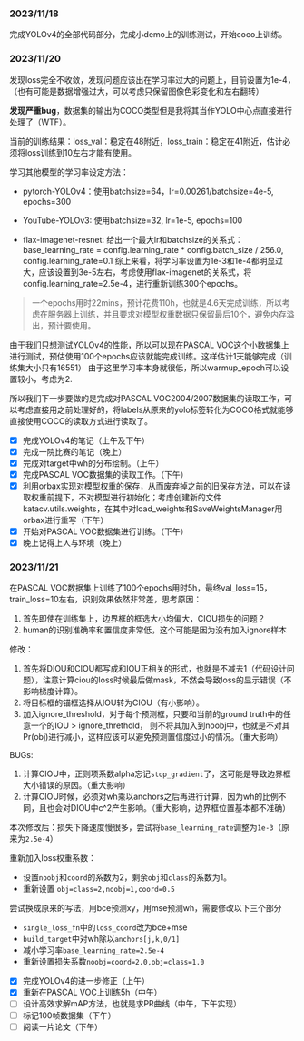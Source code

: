 ### 2023/11/18
完成YOLOv4的全部代码部分，完成小demo上的训练测试，开始coco上训练。

### 2023/11/20
发现loss完全不收敛，发现问题应该出在学习率过大的问题上，目前设置为1e-4，（也有可能是数据增强过大，可以考虑只保留图像色彩变化和左右翻转）

**发现严重bug**，数据集的输出为COCO类型但是我将其当作YOLO中心点直接进行处理了（WTF）。

当前的训练结果：loss_val：稳定在48附近，loss_train：稳定在41附近，估计必须将loss训练到10左右才能有使用。

学习其他模型的学习率设定方法：
- pytorch-YOLOv4：使用batchsize=64，lr=0.00261/batchsize=4e-5, epochs=300
- YouTube-YOLOv3: 使用batchsize=32, lr=1e-5, epochs=100

- flax-imagenet-resnet: 给出一个最大lr和batchsize的关系式：base_learning_rate = config.learning_rate * config.batch_size / 256.0, config.learning_rate=0.1
综上来看，将学习率设置为1e-3和1e-4都明显过大，应该设置到3e-5左右，考虑使用flax-imagenet的关系式，将config.learning_rate=2.5e-4，进行重新训练300个epochs。

> 一个epochs用时22mins，预计花费110h，也就是4.6天完成训练，所以考虑在服务器上训练，并且要求对模型权重数据只保留最后10个，避免内存溢出，预计要使用。

由于我们只想测试YOLOv4的性能，所以可以现在PASCAL VOC这个小数据集上进行测试，预估使用100个epochs应该就能完成训练。这样估计1天能够完成（训练集大小只有16551）
由于这里学习率本身就很低，所以warmup_epoch可以设置较小，考虑为2.

所以我们下一步要做的是完成对PASCAL VOC2004/2007数据集的读取工作，可以考虑直接用之前处理好的，将labels从原来的yolo标签转化为COCO格式就能够直接使用COCO的读取方式进行读取了。

- [x] 完成YOLOv4的笔记（上午及下午）
- [x] 完成一院比赛的笔记（晚上）
- [x] 完成对target中wh的分布绘制。（上午）
- [x] 完成PASCAL VOC数据集的读取工作。（下午）
- [x] 利用orbax实现对模型权重的保存，从而废弃掉之前的旧保存方法，可以在读取权重前提下，不对模型进行初始化；考虑创建新的文件katacv.utils.weights，在其中对load_weights和SaveWeightsManager用orbax进行重写（下午）
- [x] 开始对PASCAL VOC数据集进行训练。（下午）
- [x] 晚上记得上人与环境（晚上）

### 2023/11/21
在PASCAL VOC数据集上训练了100个epochs用时5h，最终val_loss=15，train_loss=10左右，识别效果依然非常差，思考原因：
1. 首先即使在训练集上，边界框的框选大小均偏大，CIOU损失的问题？
2. human的识别准确率和置信度非常低，这个可能是因为没有加入ignore样本

修改：
1. 首先将DIOU和CIOU都写成和IOU正相关的形式，也就是不减去1（代码设计问题），注意计算ciou的loss时候最后做mask，不然会导致loss的显示错误（不影响梯度计算）。
2. 将目标框的锚框选择从IOU转为CIOU（有小影响）。
3. 加入ignore_threshold，对于每个预测框，只要和当前的ground truth中的任意一个的IOU > ignore_threthold，
   则不将其加入到noobj中，也就是不对其Pr(obj)进行减小，这样应该可以避免预测置信度过小的情况。（重大影响）

BUGs:
1. 计算CIOU中，正则项系数alpha忘记`stop_gradient`了，这可能是导致边界框大小错误的原因。（重大影响）
2. 计算CIOU时候，必须对wh乘以anchors之后再进行计算，因为wh的比例不同，且也会对DIOU中c^2产生影响。（重大影响，边界框位置基本都不准确）

本次修改后：损失下降速度慢很多，尝试将`base_learning_rate`调整为`1e-3`（原来为`2.5e-4`）

重新加入loss权重系数：
- 设置`noobj`和`coord`的系数为2，剩余`obj`和`class`的系数为1。
- 重新设置 `obj=class=2,noobj=1,coord=0.5`

尝试换成原来的写法，用bce预测xy，用mse预测wh，需要修改以下三个部分
- `single_loss_fn`中的`loss_coord`改为bce+mse
- `build_target`中对wh除以`anchors[j,k,0/1]`
- 减小学习率`base_learning_rate=2.5e-4`
- 重新设置损失系数`noobj=coord=2.0,obj=class=1.0`


- [x] 完成YOLOv4的进一步修正（上午）
- [x] 重新在PASCAL VOC上训练5h（中午）
- [ ] 设计高效求解mAP方法，也就是求PR曲线（中午，下午实现）
- [ ] 标记100帧数据集（下午）
- [ ] 阅读一片论文（下午）